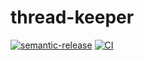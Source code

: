 # thread-keeper

[![semantic-release](https://img.shields.io/badge/%20%20%F0%9F%93%A6%F0%9F%9A%80-semantic--release-e10079.svg)](https://github.com/semantic-release/semantic-release)
[![CI](https://github.com/Yuukin256/thread-keeper/actions/workflows/ci.yml/badge.svg?branch=main&event=push)](https://github.com/Yuukin256/thread-keeper/actions/workflows/ci.yml)
